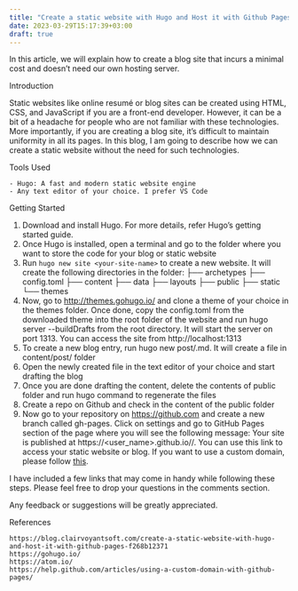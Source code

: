 ```yaml
---
title: "Create a static website with Hugo and Host it with Github Pages"
date: 2023-03-29T15:17:39+03:00
draft: true
---
```


In this article, we will explain how to create a blog site that incurs a minimal cost and doesn’t need our own hosting server.

Introduction

Static websites like online resumé or blog sites can be created using HTML, CSS, and JavaScript if you are a front-end developer. However, it can be a bit of a headache for people who are not familiar with these technologies. More importantly, if you are creating a blog site, it’s difficult to maintain uniformity in all its pages. In this blog, I am going to describe how we can create a static website without the need for such technologies.

Tools Used

    - Hugo: A fast and modern static website engine
    - Any text editor of your choice. I prefer VS Code

Getting Started

1. Download and install Hugo. For more details, refer Hugo’s getting started guide.
2. Once Hugo is installed, open a terminal and go to the folder where you want to store the code for your blog or static website
3. Run `hugo new site <your-site-name>` to create a new website. It will create the following directories in the folder:
├── archetypes
├── config.toml
├── content
├── data
├── layouts
├── public
├── static
└── themes
4. Now, go to http://themes.gohugo.io/ and clone a theme of your choice in the themes folder. Once done, copy the config.toml from the downloaded theme into the root folder of the website and run hugo server --buildDrafts from the root directory. It will start the server on port 1313. You can access the site from http://localhost:1313
5. To create a new blog entry, run hugo new post/<blog-file-name>.md. It will create a file in content/post/ folder
6. Open the newly created file in the text editor of your choice and start drafting the blog
7. Once you are done drafting the content, delete the contents of public folder and run hugo command to regenerate the files
8. Create a repo on Github and check in the content of the public folder
9. Now go to your repository on https://github.com and create a new branch called gh-pages. Click on settings and go to GitHub Pages section of the page where you will see the following message: Your site is published at https://<user_name>.github.io/<repo-name>/. You can use this link to access your static website or blog. If you want to use a custom domain, please follow [this](https://docs.github.com/en/pages/configuring-a-custom-domain-for-your-github-pages-site).

I have included a few links that may come in handy while following these steps. Please feel free to drop your questions in the comments section.

Any feedback or suggestions will be greatly appreciated.

References

    https://blog.clairvoyantsoft.com/create-a-static-website-with-hugo-and-host-it-with-github-pages-f268b12371
    https://gohugo.io/
    https://atom.io/
    https://help.github.com/articles/using-a-custom-domain-with-github-pages/